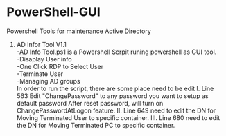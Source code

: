 # PowerShell-GUI



Powershell Tools for maintenance Active Directory<br/>
1. AD Infor Tool V1.1<br/>
-AD Info Tool.ps1 is a Powershell Scrpit runing powershell as GUI tool.<br/>
-Disaplay User info<br/>
-One Click RDP to Select User<br/>
-Terminate User<br/>
-Managing AD groups<br/>
In order to run the script, there are some place need to be edit
I. Line 563 Edit "ChangePassword" to any password you want to setup as default password
After reset password, will turn on ChangePasswordAtLogon feature.
II. Line 649 need to edit the DN for Moving Terminated User to specific container.
III. Line 680 need to edit the DN for Moving Terminated PC to specific container.
